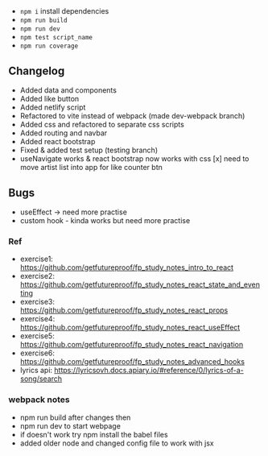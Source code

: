 ##
- ```npm i``` install dependencies
- ```npm run build```
- ```npm run dev```
- ```npm test script_name```
- ```npm run coverage```

## Changelog
- Added data and components
- Added like button
- Added netlify script
- Refactored to vite instead of webpack (made dev-webpack branch)
- Added css and refactored to separate css scripts
- Added routing and navbar
- Added react bootstrap
- Fixed & added test setup (testing branch)
- useNavigate works & react bootstrap now works with css
[x] need to move artist list into app for like counter btn

## Bugs
- useEffect -> need more practise
- custom hook - kinda works but need more practise

### Ref
- exercise1: https://github.com/getfutureproof/fp_study_notes_intro_to_react
- exercise2: https://github.com/getfutureproof/fp_study_notes_react_state_and_eventing
- exercise3: https://github.com/getfutureproof/fp_study_notes_react_props
- exercise4: https://github.com/getfutureproof/fp_study_notes_react_useEffect
- exercise5: https://github.com/getfutureproof/fp_study_notes_react_navigation
- exercise6: https://github.com/getfutureproof/fp_study_notes_advanced_hooks
- lyrics api: https://lyricsovh.docs.apiary.io/#reference/0/lyrics-of-a-song/search

### webpack notes
- npm run build after changes then
- npm run dev to start webpage
- if doesn't work try npm install the babel files
- added older node and changed config file to work with jsx
